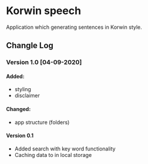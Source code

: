 # Korwin speech
Application which generating sentences in Korwin style.

## Changle Log

### Version 1.0 [04-09-2020]

#### Added:
* styling
* disclaimer
#### Changed:
* app structure (folders)

#### Version 0.1 

* Added search with key word functionality
* Caching data to in local storage

